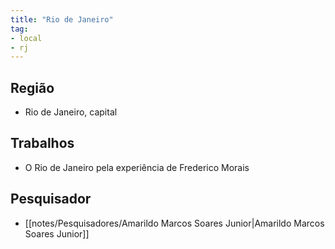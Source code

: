 ```yaml
---
title: "Rio de Janeiro"
tag:
- local
- rj
---
```


## Região
- Rio de Janeiro, capital

## Trabalhos
- O Rio de Janeiro pela experiência de Frederico Morais

## Pesquisador
- [[notes/Pesquisadores/Amarildo Marcos Soares Junior|Amarildo Marcos Soares Junior]]